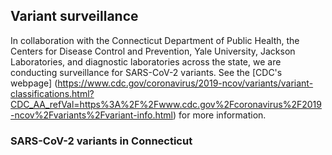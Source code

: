 ## Variant surveillance

In collaboration with the Connecticut Department of Public Health, the Centers for Disease Control and Prevention, Yale University, Jackson Laboratories, and diagnostic laboratories across the state, we are conducting surveillance for SARS-CoV-2 variants. See the [CDC's webpage] (https://www.cdc.gov/coronavirus/2019-ncov/variants/variant-classifications.html?CDC_AA_refVal=https%3A%2F%2Fwww.cdc.gov%2Fcoronavirus%2F2019-ncov%2Fvariants%2Fvariant-info.html) for more information.

### SARS-CoV-2 variants in Connecticut


